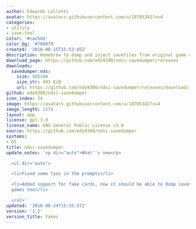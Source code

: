 ```yaml
---
author: Edoardo Lolletti
avatar: https://avatars.githubusercontent.com/u/18705342?v=4
categories:
- utility
- save-tool
color: '#cae5da'
color_bg: '#708079'
created: '2018-08-15T15:52:45Z'
description: Homebrew to dump and inject savefiles from original game cards on dsi
download_page: https://github.com/edo9300/ndsi-savedumper/releases
downloads:
  savedumper.nds:
    size: 505344
    size_str: 493 KiB
    url: https://github.com/edo9300/ndsi-savedumper/releases/download/1.2/savedumper.nds
github: edo9300/ndsi-savedumper
icon_index: 24
image: https://avatars.githubusercontent.com/u/18705342?v=4
image_length: 1574
layout: app
license: gpl-3.0
license_name: GNU General Public License v3.0
source: https://github.com/edo9300/ndsi-savedumper
systems:
- DS
title: ndsi-savedumper
update_notes: '<p dir="auto">What''s new</p>

  <ul dir="auto">

  <li>Fixed some tyos in the prompts</li>

  <li>Added support for fake cards, now it should be able to dump saves from bootleg
  games too</li>

  </ul>'
updated: '2018-08-24T15:35:37Z'
version: '1.2'
version_title: Fakes
---
```


